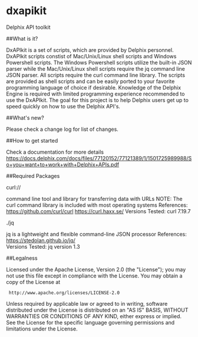 # dxapikit
Delphix API toolkit

##What is it?

DxAPIkit is a set of scripts, which are provided by Delphix personnel. DxAPIkit scripts constist of Mac/Unix/Linux shell scripts and Windows Powershell scripts. The Windows Powershell scripts utilize the built-in JSON parser while the Mac/Unix/Linux shell scripts require the jq command line JSON parser.  All scripts require the curl command line library. The scripts are provided as shell scripts and can be easily ported to your favorite programming language of choice if desirable. Knowledge of the Delphix Engine is required with limited programming experience recommended to use the DxAPIkit. The goal for this project is to help Delphix users get up to speed quickly on how to use the Delphix API's.


##What's new?

   Please check a change log for list of changes.

##How to get started

   Check a documentation for more details
   https://docs.delphix.com/docs/files/77120152/77121389/1/1501725989988/So+you+want+to+work+with+Delphix+APIs.pdf

##Required Packages

curl://

  command line tool and library for transferring data with URLs 
  NOTE: The curl command library is included with most operating systems
  References: https://github.com/curl/curl     https://curl.haxx.se/
  Versions Tested: curl 7.19.7 
  

./jq  

  jq is a lightweight and flexible command-line JSON processor
  References: https://stedolan.github.io/jq/  
  Versions Tested: jq version 1.3
	
	      
##Legalness

 Licensed under the Apache License, Version 2.0 (the "License");
 you may not use this file except in compliance with the License.
 You may obtain a copy of the License at

     http://www.apache.org/licenses/LICENSE-2.0

 Unless required by applicable law or agreed to in writing, software
 distributed under the License is distributed on an "AS IS" BASIS,
 WITHOUT WARRANTIES OR CONDITIONS OF ANY KIND, either express or implied.
 See the License for the specific language governing permissions and
 limitations under the License.
